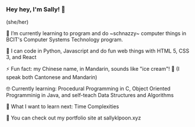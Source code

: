 ### Hey hey, I'm Sally! 👋
(she/her)


🌱 I’m currently learning to program and do \~schnazzy\~ computer things in BCIT's Computer Systems Technology program.

🤖 I can code in Python, Javascript and do fun web things with HTML 5, CSS 3, and React

⚡ Fun fact: my Chinese name, in Mandarin, sounds like "ice cream"! 🍦 (I speak both Cantonese and Mandarin)

🤓 Currently learning: Procedural Programming in C, Object Oriented Programminig in Java, and self-teach Data Structures and Algorithms

📝 What I want to learn next: Time Complexities

👀 You can check out my portfolio site at sallyklpoon.xyz
